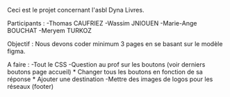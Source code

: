 Ceci est le projet concernant l'asbl Dyna Livres.

Participants :
-Thomas CAUFRIEZ
-Wassim JNIOUEN
-Marie-Ange BOUCHAT
-Meryem TURKOZ

Objectif :
Nous devons coder minimum 3 pages en se basant sur le modèle figma.

A faire :
-Tout le CSS
-Question au prof sur les boutons (voir derniers boutons page accueil)
    * Changer tous les boutons en fonction de sa réponse
    * Ajouter une destination
-Mettre des images de logos pour les réseaux (footer)